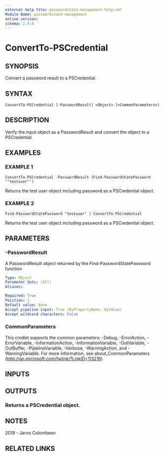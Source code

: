 ```yaml
---
external help file: passwordstate-management-help.xml
Module Name: passwordstate-management
online version:
schema: 2.0.0
---
```


# ConvertTo-PSCredential

## SYNOPSIS
Convert a password result to a PSCredential.

## SYNTAX

```
ConvertTo-PSCredential [-PasswordResult] <Object> [<CommonParameters>]
```

## DESCRIPTION
Verify the input object as a PasswordResult and convert the object to a PSCredential.

## EXAMPLES

### EXAMPLE 1
```
ConvertTo-PSCredential -PasswordResult (Find-PasswordStatePassword '"testuser"')
```

Returns the test user object including password as a PSCredential object.

### EXAMPLE 2
```
Find-PasswordStatePassword "testuser" | ConvertTo-PSCredential
```

Returns the test user object including password as a PSCredential object.

## PARAMETERS

### -PasswordResult
A PasswordResult object returned by the Find-PasswordStatePassword function

```yaml
Type: Object
Parameter Sets: (All)
Aliases:

Required: True
Position: 1
Default value: None
Accept pipeline input: True (ByPropertyName, ByValue)
Accept wildcard characters: False
```

### CommonParameters
This cmdlet supports the common parameters: -Debug, -ErrorAction, -ErrorVariable, -InformationAction, -InformationVariable, -OutVariable, -OutBuffer, -PipelineVariable, -Verbose, -WarningAction, and -WarningVariable.
For more information, see about_CommonParameters (http://go.microsoft.com/fwlink/?LinkID=113216).

## INPUTS

## OUTPUTS

### Returns a PSCredential object.
## NOTES
2019 - Jarno Colombeen

## RELATED LINKS
